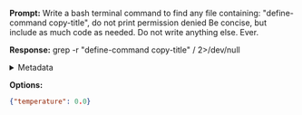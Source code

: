 **Prompt:**
Write a bash terminal command to find any file containing: "define-command copy-title", do not print permission denied Be concise, but include as much code as needed. Do not write anything else. Ever.


**Response:**
grep -r "define-command copy-title" / 2>/dev/null

<details><summary>Metadata</summary>

- Duration: 2832 ms
- Datetime: 2023-10-11T08:51:07.418842
- Model: gpt-3.5-turbo-0613

</details>

**Options:**
```json
{"temperature": 0.0}
```

